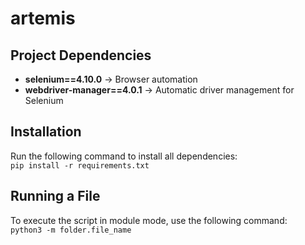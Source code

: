 # artemis

## Project Dependencies

- **selenium==4.10.0** → Browser automation
- **webdriver-manager==4.0.1** → Automatic driver management for Selenium

## Installation

Run the following command to install all dependencies:  
`pip install -r requirements.txt`

## Running a File

To execute the script in module mode, use the following command:  
`python3 -m folder.file_name`

